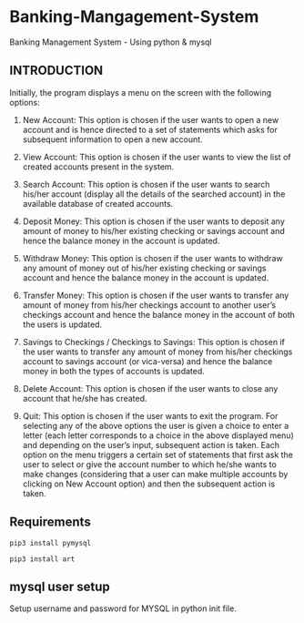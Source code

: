 # Banking-Mangagement-System
Banking Management System - Using python &amp; mysql


## INTRODUCTION

Initially, the program displays a menu on the screen with the following options: 
1. New Account: This option is chosen if the user wants to open a new account and is hence directed to a set of statements which asks for subsequent information to open a new account. 

2. View Account: This option is chosen if the user wants to view the list of created accounts present in the system. 

3. Search Account: This option is chosen if the user wants to search his/her account (display all the details of the searched account) in the available database of created accounts. 

4. Deposit Money: This option is chosen if the user wants to deposit any amount of money to his/her existing checking or savings account and hence the balance money in the account is updated. 

5. Withdraw Money: This option is chosen if the user wants to withdraw any amount of money out of his/her existing checking or savings account and hence the balance money in the account is updated. 

6. Transfer Money: This option is chosen if the user wants to transfer any amount of money from his/her checkings account to another user’s checkings account and hence the balance money in the account of both the users is updated. 

7. Savings to Checkings / Checkings to Savings: This option is chosen if the user wants to transfer any amount of money from his/her checkings account to savings account (or vica-versa) and hence the balance money in both the types of accounts is updated. 

8. Delete Account: This option is chosen if the user wants to close any account that he/she has created.

9. Quit: This option is chosen if the user wants to exit the program.
For selecting any of the above options the user is given a choice to enter a letter (each letter corresponds to a choice in the above displayed menu) and depending on the user’s input, subsequent action is taken. 
Each option on the menu triggers a certain set of statements that first ask the user to select or give the account number to which he/she wants to make changes (considering that a user can make multiple accounts by clicking on New Account option) and then the subsequent action is taken.

## Requirements
```
pip3 install pymysql
```

```
pip3 install art
```

## mysql user setup

Setup username and password for MYSQL in python init file. 
